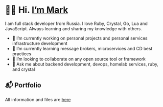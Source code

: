 # 👋🏼 Hi.  [I’m Mark](https://bigforcegun.com/)

I am full stack developer from Russia. I love Ruby, Crystal, Go, Lua and JavaScript.
Always learning and sharing my knowledge with others. <!--  as publicly as possible(soon) -->

- 🔭 I’m currently working on personal projects and personal services infrastructure development
- 🌱 I’m currently learning message brokers, microservices and CD best practices
- 👯 I’m looking to collaborate on any open source tool or framework
- 💬 Ask me about backend development, devops, homelab services, ruby, and crystal

## 📬 Portfolio

All information and files are [here](cv/)
